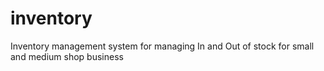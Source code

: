# inventory
Inventory management system for managing In and Out of stock for small and medium shop business
